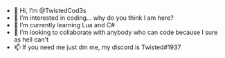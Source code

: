 - 👋 Hi, I’m @TwistedCod3s
- 👀 I’m interested in coding... why do you think I am here?
- 🌱 I’m currently learning Lua and C#
- 💞️ I’m looking to collaborate with anybody who can code because I sure as hell can't
- 📫 If you need me just dm me, my discord is Twisted#1937

<!---
TwistedCod3s/TwistedCod3s is a ✨ special ✨ repository because its `README.md` (this file) appears on your GitHub profile.
You can click the Preview link to take a look at your changes.
--->
